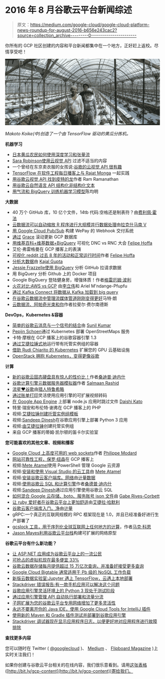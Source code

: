 # 2016 年 8 月谷歌云平台新闻综述

> 原文：<https://medium.com/google-cloud/google-cloud-platform-news-roundup-for-august-2016-b656e243cac2?source=collection_archive---------0----------------------->

你所有的 GCP 社区创建的内容和平台新闻都集中在一个地方，正好赶上返校。尽情享受吧！

![](img/a4bd8c96197dd1154777d67e863dbf32.png)

*Makoto Koike(中)创造了一个由 TensorFlow 驱动的黄瓜分拣机。*

**机器学习**

*   [日本黄瓜农民如何使用深度学习和张量流](https://cloud.google.com/blog/big-data/2016/08/how-a-japanese-cucumber-farmer-is-using-deep-learning-and-tensorflow)
*   [Sara Robinson](https://cloud.google.com/blog/big-data/2016/08/filtering-inappropriate-content-with-the-cloud-vision-api)[使用云视觉 API](https://twitter.com/srobtweets) 过滤不适当的内容
*   一个曾经在东京卖衣服的女孩说:[谷歌的云视觉 API 很有趣](https://blog.chibicode.com/googles-cloud-vision-api-is-fun-says-a-girl-who-used-to-sell-clothes-in-tokyo-b31bd4b2a9f4#.oqwccbs7z)
*   [TensorFlow 在软件工程每日播客上与 Rajat Monga](http://softwareengineeringdaily.com/2016/08/18/tensorflow-in-practice-with-rajat-monga/) 一起实践
*   [用谷歌云视觉 API 找到皮特的龙](https://cloudplatform.googleblog.com/2016/08/finding-Petes-Dragon-with-Google-Cloud-Vision-API.html)作者 Ram Ramanathan
*   [用谷歌云自然语言 API 结构化非结构化文本](https://cloud.google.com/blog/big-data/2016/08/structuring-unstructured-text-with-the-google-cloud-natural-language-api)
*   [用气流和 BigQuery 训练机器学习模型](https://wecode.wepay.com/posts/training-machine-learning-models-with-airflow-and-bigquery)陈均明

**大数据**

*   40 万个 GitHub 库，10 亿个文件，14tb 代码:空格还是制表符？由[费利佩·霍法](https://twitter.com/felipehoffa)
*   [云数据流可以自动缩放 R 程序进行大规模并行数据处理](/google-cloud/cloud-dataflow-can-autoscale-r-programs-for-massively-parallel-data-processing-492b57bd732d#.e2joaqhn2)由[拉克什马南 V](https://twitter.com/lak_gcp)
*   [用 Google Cloud Pub/Sub](https://wecode.wepay.com/posts/learnings-about-pubsub-and-ipn) 构建 WePay 的 Webhook 交付系统
*   [通过](/google-cloud/rolling-updates-with-gcp-databases-8df718136be7#.g4842n5mp) [Grace](https://twitter.com/grapesfrog) 滚动更新 GCP 数据库
*   [用维基百科+维基数据+BigQuery](/google-cloud/visualizing-the-dnc-vs-rnc-conventions-with-wikipedia-wikidata-bigquery-636f4ac56ff0#.kynppubxd) 可视化 DNC vs RNC 大会 [Felipe Hoffa](https://twitter.com/felipehoffa)
*   艾伦·弗雷格曼在 GCP 播客上的表演
*   [可视化 reddit 过去 8 年的活动和正常运行时间](https://medium.freecodecamp.com/reddit-uptime-2008-2016-bigquery-b3d7b11046e0#.63pryl9jc)作者 [Felipe Hoffa](https://twitter.com/felipehoffa)
*   [分析大数据](/technology-siftr/analyzing-bigdata-4f7d64937d9f#.eg7yrfq8q)由 [Kajal Gupta](/@kajalgupta)
*   [Jessie Frazzelle](https://blog.jessfraz.com/post/analyzing-github-pull-request-data-with-big-query/)[使用 BigQuery](https://twitter.com/jessfraz) 分析 GitHub 拉请求数据
*   用 BigQuery 分析 Github 上的 Docker 项目
*   Google BigQuery 登陆健身房，增强体质！作者[格雷厄姆·波利](https://twitter.com/polleyg)
*   [火花对比:AWS vs GCP](https://www.oreilly.com/ideas/spark-comparison-aws-vs-gcp) 由[李立伟](https://twitter.com/tianhuil)和 Ariel M'ndange-Pfupfu
*   [通过 Kafka Connect 将数据从 Kafka 加载到 big query](https://wecode.wepay.com/posts/kafka-bigquery-connector)
*   [在谷歌云数据流中管理流媒体管道刚刚变得更好](https://cloud.google.com/blog/big-data/2016/08/managing-streaming-pipelines-in-google-cloud-dataflow-just-got-better)马特·朗
*   [云数据流、阿帕奇光束和你](https://cloud.google.com/blog/big-data/2016/08/cloud-dataflow-apache-beam-and-you)作者拉斐尔·费尔南德斯

**DevOps，Kubernetes &容器**

*   [简单的谷歌云消息与一个信号的结合](/google-cloud/combination-of-simplicity-google-could-messaging-with-onesignal-c290f1f060cb#.q4gh00mgg)由 [Sunil Kumar](/@appplumbr)
*   [Pepijn Schoen](/google-cloud/deploying-openstreetmaps-services-through-kubernetes-615c27a7653c#.5kqzdpivv)通过 Kubernetes 部署 OpenStreetMaps 服务
*   卡特·摩根在 GCP 播客上的谷歌容器引擎 1.3
*   [通过](https://www.youtube.com/watch?v=yy_tyvdRUXs)[艾捷拉锤式地](https://twitter.com/the_thagomizer)运行带有托管实例组的容器
*   [借助 Rudi Chiarito 的 Kubernetes](http://blog.clarifai.com/how-to-scale-your-gpu-cloud-infrastructure-with-kubernetes/#.V8CrsZMrL-Y) 扩展您的 GPU 云基础设施
*   [OpenStack 拥抱 Kubernetes，变得更像谷歌](http://www.techrepublic.com/article/openstack-embraces-kubernetes-to-become-a-whole-lot-more-like-google/)

**计算**

*   [新的谷歌云固态硬盘具有惊人的性价比！](/google-cloud/new-google-cloud-ssds-have-amazing-price-to-performance-2a58e7d9b433#.gxh9aj9hj)作者[桑迪普·迪内什](https://twitter.com/SandeepDinesh)
*   [谷歌计算引擎元数据服务器模拟器](/google-cloud/google-compute-engine-metadata-server-emulator-fe0fb1e5a8b5#.mav0pj8jg)作者 [Salmaan Rashid](/@salmaan.rashid)
*   [流星❤谷歌](/google-cloud/meteor-google-a-devops-post-b8a17f889f84#.4bxib1yy7)由[猎人特鲁希略](https://twitter.com/cryptoquick)
*   [通过](/google-cloud/scalable-video-transcoding-with-app-engine-flexible-621f6e7fdf56#.2ff615mu4)[账单打印](https://twitter.com/waprin_io)灵活使用应用引擎的可扩展视频转码
*   [在 Google App Engine](/google-cloud/skipping-files-when-deploying-node-js-apps-on-google-app-engine-33734397248#.vmellrg3f) 上部署 node.js 应用时跳过文件 [Daishi Kato](https://twitter.com/dai_shi)
*   特里·瑞安和布伦特·谢弗在 GCP 播客上的 PHP
*   视频:[艾捷拉锤](https://www.youtube.com/watch?v=bpf230Gdrv4)[创建托管实例组模板](https://twitter.com/the_thagomizer)
*   视频:[Sandeep Dinesh](https://www.youtube.com/watch?v=T_4cGEtHqUs)在谷歌应用引擎上部署 Python 3 应用
*   视频:[由](https://www.youtube.com/watch?v=AXbuyAnGkiQ)[艾捷拉锤](https://twitter.com/the_thagomizer)创建托管实例组
*   来自 GCP 播客的蒂姆·凯尔顿的笛卡尔实验室

**您可能喜欢的其他文章、视频和播客**

*   [Google Cloud 上高度可用的 web sockets](/google-cloud/highly-available-websockets-on-google-cloud-c74b35ee20bc#.jjpuzs631)作者 [Philippe Modard](https://twitter.com/Philmod)
*   [网站可靠性工程，保罗·纽森](https://www.gcppodcast.com/post/episode-38-site-reliability-engineering-with-paul-newson/)在 GCP 播客上
*   视频:[Mete Atamel](https://www.youtube.com/watch?v=R6GG30hKn-M)使用 PowerShell 管理 Google 云资源
*   视频:[安装和使用 Visual Studio 的云工具](https://www.youtube.com/watch?v=l4nPaSXE3QE)由 [Mete Atamel](https://twitter.com/meteatamel)
*   视频:[安装谷歌云客户端库。网络](https://www.youtube.com/watch?v=m0A6A9Po3wU)由[计量数据](https://twitter.com/meteatamel)
*   视频:[使用谷歌云 SQL 和计算引擎](https://www.youtube.com/watch?v=qkqnNVk9jEU)作者[桑德普·迪内什](https://twitter.com/SandeepDinesh)
*   视频:[Sandeep Dinesh](https://www.youtube.com/watch?v=w01H2CXp_7Y)通过应用引擎使用谷歌云 SQL
*   [如何混合 Google 云存储、boto、服务账号 json 文件](/cracking-the-code/how-to-mix-google-cloud-storage-boto-and-service-account-json-files-9f72183109aa#.63ojz7uf5)由 [Gabe Rives-Corbett](/@grivescorbett)
*   [让 ruby 爱好者在谷歌云平台上更加舒适](https://google-opensource.blogspot.com/2016/08/making-rubyists-more-comfortable-on.html)由[艾捷拉·哈默利](https://twitter.com/the_thagomizer)
*   [谷歌云客户端库入门。净](https://cloudplatform.googleblog.com/2016/08/getting-started-with-Google-Cloud-Client-Libraries-for-.NET.html)由[计量](https://twitter.com/meteatamel)
*   gRPC:一个真正的互联网规模的 RPC 框架现在是 1.0，并且已经准备好进行生产部署了
*   [gcslock 工具，用于序列化全球互联网上任何地方的计算](https://github.com/marcacohen/gcslock)，作者[马克·科恩](https://github.com/marcacohen)
*   [Jason Mayes](https://cloudplatform.googleblog.com/2016/08/building-scalable-web-prototypes-using-the-Google-Cloud-Platform-stack.html)[利用谷歌云平台栈](http://www.jasonmayes.com/)构建可扩展的网络原型

**谷歌云平台有什么新功能？**

*   [让 ASP.NET 应用成为谷歌云平台上的一流公民](https://cloudplatform.googleblog.com/2016/08/making-ASP.NET-apps-first-class-citizens-on-Google-Cloud-Platform.html)
*   [可抢占的虚拟机现在最多便宜 33%](https://cloudplatform.googleblog.com/2016/08/Preemptible-VMs-now-up-to-33-percent-cheaper.html)
*   [谷歌云数据存储每月提供超过 15 万亿次查询，并准备好接受更多查询](https://cloudplatform.googleblog.com/2016/08/google-cloud-datastore-serves-over-15.html)
*   [Google Cloud Bigtable 通常适用于 Pb 级的 NoSQL 工作负载](https://cloudplatform.googleblog.com/2016/08/Google-Cloud-Bigtable-is-generally-available-for-petabyte-scale-NoSQL-workloads.html)
*   [新版云数据实验室:Jupyter 遇上 TensorFlow，云遇上本地部署](https://cloud.google.com/blog/big-data/2016/08/new-version-of-cloud-datalab-jupyter-meets-tensorflow-cloud-meets-local-deployment)
*   [Stackdriver 错误报告:有一款手机应用可以解决这个问题](https://cloudplatform.googleblog.com/2016/08/Stackdriver-Error-Reporting-theres-a-mobile-app-for-that.html)
*   [谷歌应用引擎灵活环境上的 Python 3 现处于测试阶段](https://cloudplatform.googleblog.com/2016/08/python-3-on-Google-App-Engine-flexible-environment-now-in-beta.html)
*   [通过应用引擎管理 API 自动执行部署和流量分流](https://cloudplatform.googleblog.com/2016/08/automate-deployments-and-traffic-splitting-with-the-App-Engine-Admin-API.html)
*   [子网扩展为您的谷歌云平台专用网络增加了更多灵活性](https://cloudplatform.googleblog.com/2016/08/subnetwork-expansion-adds-even-more-flexibility-to-your-Google-Cloud-Platform-private-networks.html)
*   [永远不要离开你的 Java IDE，使用 Google Cloud Tools for IntelliJ 插件](https://cloudplatform.googleblog.com/2016/08/never-leave-your-Java-IDE-with-Google-Cloud-Tools-for-IntelliJ-plugin.html)
*   [使用新的 Maven 和 Gradle 插件测试并部署到谷歌应用引擎](https://cloudplatform.googleblog.com/2016/08/test-and-deploy-to-Google-App-Engine-with-the-new-Maven-and-Gradle-plugins.html)
*   [Stackdriver 调试器现在显示应用程序日志，以便更好地对应用程序进行故障排除](https://cloudplatform.googleblog.com/2016/08/Stackdriver-Debugger-now-displays-application-logs-to-better-troubleshoot-apps.html)

**查找更多内容**

您可以随时在 Twitter ( [@googlecloud](https://twitter.com/googlecloud) )、 [Medium](https://medium.com/google-cloud) 、 [Flipboard Magazine](https://flipboard.com/@googlecloud/google-cloud-platform-lfoqja31y) )上实时关注我们！

如果你创建与谷歌云平台相关的在线内容，我们很乐意看到。请用[这张表格](https://docs.google.com/a/google.com/forms/d/1nnpzeAib8ioZtkw1SFcsEOv0P0Ex-jdHvP4RVmiL3mo/viewform)([http://bit.ly/gcp-content](http://bit.ly/gcp-content))寄给我们。